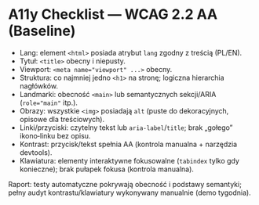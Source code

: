 <!--
CERTEUS — A11y Checklist (WCAG 2.2 AA baseline)
-->

# A11y Checklist — WCAG 2.2 AA (Baseline)

- Lang: element `<html>` posiada atrybut `lang` zgodny z treścią (PL/EN).
- Tytuł: `<title>` obecny i niepusty.
- Viewport: `<meta name="viewport" ...>` obecny.
- Struktura: co najmniej jedno `<h1>` na stronę; logiczna hierarchia nagłówków.
- Landmarki: obecność `<main>` lub semantycznych sekcji/ARIA (`role="main"` itp.).
- Obrazy: wszystkie `<img>` posiadają `alt` (puste do dekoracyjnych, opisowe dla treściowych).
- Linki/przyciski: czytelny tekst lub `aria-label`/`title`; brak „gołego” ikono‑linku bez opisu.
- Kontrast: przycisk/tekst spełnia AA (kontrola manualna + narzędzia devtools).
- Klawiatura: elementy interaktywne fokusowalne (`tabindex` tylko gdy konieczne); brak pułapek fokusa (kontrola manualna).

Raport: testy automatyczne pokrywają obecność i podstawy semantyki; pełny audyt kontrastu/klawiatury wykonywany manualnie (demo tygodnia).

